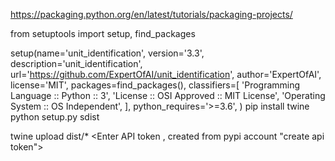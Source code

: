 https://packaging.python.org/en/latest/tutorials/packaging-projects/

from setuptools import setup, find_packages

setup(name='unit_identification',
		version='3.3',
		description='unit_identification',
		url='https://github.com/ExpertOfAI/unit_identification',
		author='ExpertOfAI',
		license='MIT',
		packages=find_packages(),
		classifiers=[
		'Programming Language :: Python :: 3',
		'License :: OSI Approved :: MIT License',
		'Operating System :: OS Independent',
		],
		python_requires='>=3.6',
		)
pip install twine		
python setup.py sdist

twine upload dist/*
<Enter API token , created from pypi account "create api token">